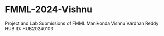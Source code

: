 # FMML-2024-Vishnu
Project and Lab Submissions of FMML
Manikonda Vishnu Vardhan Reddy
HUB ID: HUB20240103
